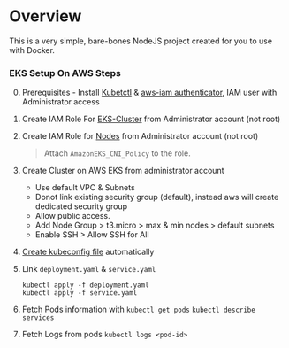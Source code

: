 # Overview

This is a very simple, bare-bones NodeJS project created for you to use with Docker.

### EKS Setup On AWS Steps
0. Prerequisites - Install [Kubetctl](https://docs.aws.amazon.com/eks/latest/userguide/install-kubectl.html) & [aws-iam authenticator](https://docs.aws.amazon.com/eks/latest/userguide/install-aws-iam-authenticator.html), IAM user with Administrator access

1. Create IAM Role For [EKS-Cluster](https://docs.aws.amazon.com/eks/latest/userguide/service_IAM_role.html) from Administrator account (not root)

2. Create IAM Role for [Nodes](https://docs.aws.amazon.com/eks/latest/userguide/create-node-role.html#create-worker-node-role) from Administrator account (not root)

   > Attach `AmazonEKS_CNI_Policy` to the role.

3. Create Cluster on AWS EKS from administrator account

   - Use default VPC & Subnets
   - Donot link existing security group (default), instead aws will create dedicated security group
   - Allow public access.
   - Add Node Group > t3.micro > max & min nodes > default subnets
   - Enable SSH > Allow SSH for All

4. [Create kubeconfig file](https://docs.aws.amazon.com/eks/latest/userguide/create-kubeconfig.html) automatically

5. Link `deployment.yaml` & `service.yaml`
   ```shell
   kubectl apply -f deployment.yaml
   kubectl apply -f service.yaml
   ```

6. Fetch Pods information with 
   `kubectl get pods` 
   `kubectl describe services`

7. Fetch Logs from pods
   `kubectl logs <pod-id>`